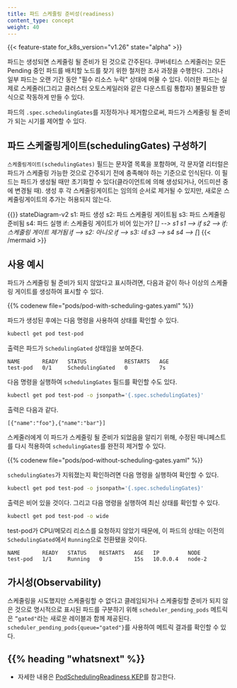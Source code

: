 ```yaml
---
title: 파드 스케줄링 준비성(readiness)
content_type: concept
weight: 40
---
```


<!-- overview -->

{{< feature-state for_k8s_version="v1.26" state="alpha" >}}

파드는 생성되면 스케줄링 될 준비가 된 것으로 간주된다. 쿠버네티스 스케줄러는
모든 Pending 중인 파드를 배치할 노드를 찾기 위한 철저한 조사 과정을 수행한다. 그러나 일부 파드는
오랜 기간 동안 "필수 리소스 누락" 상태에 머물 수 있다.
이러한 파드는 실제로 스케줄러(그리고 클러스터 오토스케일러와 같은 다운스트림 통합자)
불필요한 방식으로 작동하게 만들 수 있다.

파드의 `.spec.schedulingGates`를 지정하거나 제거함으로써,
파드가 스케줄링 될 준비가 되는 시기를 제어할 수 있다.

<!-- body -->

## 파드 스케줄링게이트(schedulingGates) 구성하기
 
`스케줄링게이트(schedulingGates)` 필드는 문자열 목록을 포함하며, 각 문자열 리터럴은
파드가 스케줄링 가능한 것으로 간주되기 전에 충족해야 하는 기준으로 인식된다. 이 필드는
파드가 생성될 때만 초기화할 수 있다(클라이언트에 의해 생성되거나, 어드미션 중에 변경될 때).
생성 후 각 스케줄링게이트는 임의의 순서로 제거될 수 있지만, 새로운 스케줄링게이트의 추가는 허용되지 않는다.

{{<mermaid>}}
stateDiagram-v2
    s1: 파드 생성
    s2: 파드 스케줄링 게이트됨
    s3: 파드 스케줄링 준비됨
    s4: 파드 실행
    if: 스케줄링 게이트가 비어 있는가?
    [*] --> s1
    s1 --> if
    s2 --> if: 스케줄링 게이트 제거됨
    if --> s2: 아니오
    if --> s3: 네
    s3 --> s4
    s4 --> [*]
{{< /mermaid >}}

## 사용 예시

파드가 스케줄링 될 준비가 되지 않았다고 표시하려면, 다음과 같이 하나 이상의 스케줄링 게이트를 생성하여 표시할 수 있다.

{{% codenew file="pods/pod-with-scheduling-gates.yaml" %}}

파드가 생성된 후에는 다음 명령을 사용하여 상태를 확인할 수 있다.

```bash
kubectl get pod test-pod
```

출력은 파드가 `SchedulingGated` 상태임을 보여준다.

```none
NAME       READY   STATUS            RESTARTS   AGE
test-pod   0/1     SchedulingGated   0          7s
```

다음 명령을 실행하여 `schedulingGates` 필드를 확인할 수도 있다.

```bash
kubectl get pod test-pod -o jsonpath='{.spec.schedulingGates}'
```

출력은 다음과 같다.

```none
[{"name":"foo"},{"name":"bar"}]
```

스케줄러에게 이 파드가 스케줄링 될 준비가 되었음을 알리기 위해, 수정된 매니페스트를 다시 적용하여
`schedulingGates`를 완전히 제거할 수 있다.

{{% codenew file="pods/pod-without-scheduling-gates.yaml" %}}

`schedulingGates`가 지워졌는지 확인하려면 다음 명령을 실행하여 확인할 수 있다.

```bash
kubectl get pod test-pod -o jsonpath='{.spec.schedulingGates}'
```

출력은 비어 있을 것이다. 그리고 다음 명령을 실행하여 최신 상태를 확인할 수 있다.

```bash
kubectl get pod test-pod -o wide
```

test-pod가 CPU/메모리 리소스를 요청하지 않았기 때문에, 이 파드의 상태는 이전의 `SchedulingGated`에서
`Running`으로 전환됐을 것이다.

```none
NAME       READY   STATUS    RESTARTS   AGE   IP         NODE  
test-pod   1/1     Running   0          15s   10.0.0.4   node-2
```

## 가시성(Observability)

스케줄링을 시도했지만 스케줄링할 수 없다고 클레임되거나 스케줄링할 준비가 되지 않은 것으로 명시적으로 표시된 파드를
구분하기 위해 `scheduler_pending_pods` 메트릭은 `”gated"`라는 새로운 레이블과 함께 제공된다. 
`scheduler_pending_pods{queue="gated"}`를 사용하여 메트릭 결과를 확인할 수 있다.

## {{% heading "whatsnext" %}}

* 자세한 내용은 [PodSchedulingReadiness KEP](https://github.com/kubernetes/enhancements/blob/master/keps/sig-scheduling/3521-pod-scheduling-readiness)를 참고한다.
